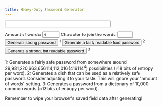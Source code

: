 ```yaml
---
title: Heavy-Duty Password Generator
---
```


<script type="text/javascript">
  function choose(arr) {
    return arr[Math.floor(Math.random() * arr.length)];
  }

  var phr = {
    "phrases": [
      "#stewed# #carrot# #slices# #with# #stewed# #carrot# #slices#",
      "#stewed# #carrot#",
      "#stewed# #carrot# #slices#"
    ],
    "stewed": ["", "", "Fragrant",
      "Sumptuous", "Deep-fried", "",
      "Spiced", "Creamy", "Roasted",
      "Sizzling", "Delicious", "Hot",
      "", "Flame-broiled", "", "",
      "Stuffed", "", "", "Grilled",
      "Spicy", "Decadent", "Baked", "",
      "Tepid", "Barbecued", "", "", "",
      "Toasted", "Pan-fried", "",
      "Yellowed", "Stewed", "Aged", "",
      "Salted", "", "Greenish",
      "Peeled", "Chilled", "Fermented",
      "", "Steamed", "Brown", "Dried",
      "Broiled", "", "", "Colorful",
      "Dry-roasted", "Steaming",
      "Reddish", "", "Sauteed", "",
      "Sweet and Sour", "Savory",
      "Sweet", "", "Beige", "Orange"
    ],
    "carrot": ["#yam# and #yam#", "#yam#",
      "#yam# and #yam#", "#yam#",
      "#yam#", "#yam# and #yam#"
    ],
    "yam": ["Cardamom", "Tortilla",
      "Pumpkin", "Tangerine", "Kale",
      "Sea Urchin", "Duck", "Kielbasa",
      "Rice", "Squash", "Liver", "Goat",
      "Cheese", "Lunch Meat", "Mustard",
      "Tofu", "Cheese", "Salmon",
      "Bacon", "Turmeric", "Oyster",
      "Walnut", "Polish Sausage",
      "Sausage", "Seaweed",
      "Head Cheese", "Shellfish",
      "Cheddar", "Lamb", "Clam",
      "Garlic", "Muskrat", "Turkey",
      "Mystery Meat", "Chard",
      "Pine Nut", "Abalone", "Mussel",
      "Mushroom", "Veal", "Apple",
      "Meat", "Trout", "Cod",
      "Hazelnut", "Hot Dog", "Banana",
      "Pork", "Spam", "Peanut",
      "Grapefruit", "Frankfurter",
      "Rhubarb", "Bell Pepper", "Tuna",
      "Tamarind", "Roast Beef",
      "Swordfish", "Beaver", "Ketchup",
      "Pastrami", "Watermelon",
      "Coriander", "Bass", "Rutabaga",
      "Scallop", "Lemon", "Lime", "Ham",
      "Oatmeal", "Chicken", "Carrot",
      "Grape", "Pulled Pork", "Yam",
      "Mock-Duck", "Pineapple",
      "Almond", "Meat", "Spinach"
    ],
    "slices": ["Puree", "Scramble", "",
      "Sandwich", "Flatbread", "Soup",
      "Salad", "Paste", "Drippings",
      "Bread", "Pie", "Gravy", "Balls",
      "", "Muffins", "Jam", "",
      "Fritters", "Jerky", "Scones",
      "Cake", "", "Slices", "Pizza",
      "Gravy", "Pasta", "Shish-Kebab",
      "Souffle", "Paste", "Stew",
      "Noodles", "", "Cookies", "Juice",
      "Beverage", "Sauce", "Pastry",
      "Stroganoff", "Sticks", "Powder",
      "", "Chutney", "", "", "Chunks",
      "", "Roll", "Pie", "Oil",
      "Pudding", "Drink", "Pilaf", "",
      "Smoothie", "", "Sushi", "Burger",
      "Tarts", "Milkshake", "Fondue",
      "Tea", "Brownies", "", "Omelette"
    ],
    "with": ["with", "served with",
      "with a side of", "topped with",
      "with", "on a bed of",
      "tossed with"
    ]
  };

  function genPhrase() {
    var phrase = choose(phr.phrases);
    phrase = phrase.replace(/\#(\w+)\#/g, function(match, $1) {
      return choose(phr[$1]);
    }).replace(/\#(\w+)\#/g, function(match, $1) {
      return choose(phr[$1]);
    }).replace(/ +/g, ' ').replace(/-/g, '').trim();
    return phrase;
  }

  window.onload = function() {
    var el1 = document.getElementById('pass');
    var nw = document.getElementById('numwords');
    var join = document.getElementById('join');
    window.dictionary = {};

    function clickStronk(dictUrl) {
      if (!window.dictionary[dictUrl]) {
        el1.value = 'Please wait, loading word dictionary...'
        var client = new XMLHttpRequest();
        client.open('GET', dictUrl);
        client.onreadystatechange = function() {
          window.dictionary[dictUrl] = client.responseText.split('\n');
          clickStronk(dictUrl);
        }
        client.send();
      } else {
        var value = [];
        for (var i = 0, val = nw.value; i < val; i++) {
          value.push(choose(window.dictionary[dictUrl]));
        }
        el1.value = value.join(join.value);
      }
    }
    document.getElementById('gen').onclick = function() {
      clickStronk('https://rafa1231518.github.io/nfmm-addons/words.txt');
    };
    document.getElementById('gen2').onclick = function() {
      el1.value = genPhrase().replace(/ /g, join.value);
    };
    document.getElementById('gen3').onclick = function() {
      clickStronk('https://rafa1231518.github.io/nfmm-addons/words2.txt');
    };
  };
</script>

<style type="text/css">
#gen, #gen2, #gen3, #numwords {
  margin-bottom: 4px;
}
</style>

<input name="pass" id="pass" class="pass" tabindex="5" size="40"><p></p>

Amount of words: <input id="numwords" name="numwords" type="number" min="1" max="10" value="4" size="3">
Character to join the words: <input name="join" id="join" class="join" tabindex="5" size="3">
<input id="gen" class="genbtn" value="Generate strong password" tabindex="4" type="submit"> <sup>1</sup>
<input id="gen2" class="genbtn" value="Generate a fairly readable food password" tabindex="4" type="submit"> <sup>2</sup>
<input id="gen3" class="genbtn" value="Generate a strong, but readable password" tabindex="4" type="submit"> <sup>3</sup>

1: Generates a fairly safe password from somewhere around 29,981,220,663,656,114,112,016 (416114<sup>4</sup>) possibilities (≈18 bits of entropy per word).
2: Generates a dish that can be used as a relatively safe password. Consider adjusting it to your taste. This will ignore your "amount of words" setting.
3: Generates a password from a dictionary of 10,000 common words (≈13 bits of entropy per word).

Remember to wipe your browser's saved field data after generating!